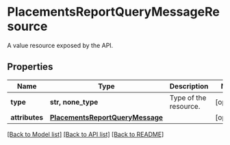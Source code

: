# PlacementsReportQueryMessageResource

A value resource exposed by the API.

## Properties
Name | Type | Description | Notes
------------ | ------------- | ------------- | -------------
**type** | **str, none_type** | Type of the resource. | [optional] 
**attributes** | [**PlacementsReportQueryMessage**](PlacementsReportQueryMessage.md) |  | [optional] 

[[Back to Model list]](../README.md#documentation-for-models) [[Back to API list]](../README.md#documentation-for-api-endpoints) [[Back to README]](../README.md)


